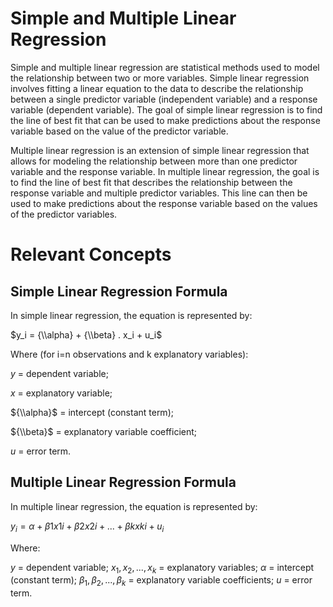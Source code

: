 # Simple and Multiple Linear Regression

Simple and multiple linear regression are statistical methods used to model the relationship between two or more variables. Simple linear regression involves fitting a linear equation to the data to describe the relationship between a single predictor variable (independent variable) and a response variable (dependent variable). The goal of simple linear regression is to find the line of best fit that can be used to make predictions about the response variable based on the value of the predictor variable.

Multiple linear regression is an extension of simple linear regression that allows for modeling the relationship between more than one predictor variable and the response variable. In multiple linear regression, the goal is to find the line of best fit that describes the relationship between the response variable and multiple predictor variables. This line can then be used to make predictions about the response variable based on the values of the predictor variables.


# Relevant Concepts

## Simple Linear Regression Formula

In simple linear regression, the equation is represented by:

$y_i = {\\alpha} + {\\beta} . x_i + u_i$

Where (for i=n observations and k explanatory variables):

${y}$ = dependent variable;

${x}$ = explanatory variable;

${\\alpha}$ = intercept (constant term);

${\\beta}$ = explanatory variable coefficient;

${u}$ = error term.

## Multiple Linear Regression Formula

In multiple linear regression, the equation is represented by:

$y_i = {\alpha} + {\beta}1 x{1i} + {\beta}2 x{2i} + ... + {\beta}k x{ki} + u_i$

Where:

$y$ = dependent variable;
$x_{1}, x_{2},..., x_{k}$ = explanatory variables;
${\alpha}$ = intercept (constant term);
${\beta}_1, {\beta}_2,..., {\beta}_k$ = explanatory variable coefficients;
$u$ = error term.
